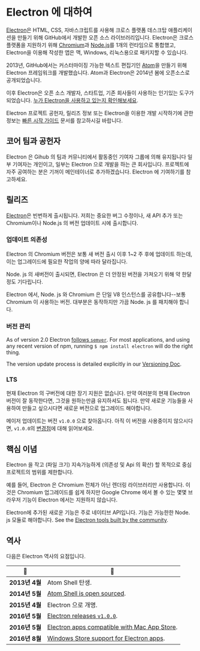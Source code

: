 # Electron 에 대하여

[Electron](https://electronjs.org)은 HTML, CSS, 자바스크립트를 사용해 크로스 플랫폼 데스크탑 애플리케이션을 만들기 위해 GitHub에서 개발한 오픈 소스 라이브러리입니다. Electron은 크로스 플랫폼을 지원하기 위해 [Chromium](https://www.chromium.org/Home)과 [Node.js](https://nodejs.org)를 1개의 런타임으로 통합했고, Electron을 이용해 작성한 앱은 맥, Windows, 리눅스용으로 패키지할 수 있습니다.

2013년, GitHub에서는 커스터마이징 가능한 텍스트 편집기인 [Atom](https://atom.io)을 만들기 위해 Electron 프레임워크를 개발했습니다. Atom과 Electron은 2014년 봄에 오픈소스로 공개되었습니다.

이후 Electron은 오픈 소스 개발자, 스타트업, 기존 회사들이 사용하는 인기있는 도구가 되었습니다. [누가 Electron을 사용하고 있는지 확인해보세요](https://electronjs.org/apps).

Electron 프로젝트 공헌자, 릴리즈 정보 또는 Electron을 이용한 개발 시작하기에 관한 정보는 [빠른 시작 가이드](quick-start.md) 문서를 참고하시길 바랍니다.

## 코어 팀과 공헌자

Electron 은 Gihub 의 팀과 커뮤니티에서 활동중인 기여자 그룹에 의해 유지됩니다 일부 기여자는 개인이고, 일부는 Electron 으로 개발을 하는 큰 회사입니다. 프로젝트에 자주 공여하는 분은 기꺼이 메인테이너로 추가하겠습니다. Electron 에 기여하기를 참고하세요.

## 릴리즈

[Electron](https://github.com/electron/electron/releases)은 빈번하게 출시됩니다. 저희는 중요한 버그 수정이나, 새 API 추가 또는 Chromium이나 Node.js 의 버전 업데이트 시에 출시합니다.

### 업데이트 의존성

Electron 의 Chromium 버전은 보통 새 버전 출시 이후 1~2 주 후에 업데이트 하는데, 이는 업그레이드에 필요한 작업의 양에 따라 달라집니다.

Node. js 의 새버전이 출시되면, Electron 은 더 안정된 버전을 가져오기 위해 약 한달정도 기다립니다.

Electron 에서, Node. js 와 Chromium 은 단일 V8 인스턴스를 공유합니다--보통 Chromium 이 사용하는 버전. 대부분은 동작하지만 가끔 Node. js 를 패치해야 합니다.

### 버전 관리

As of version 2.0 Electron [follows `semver`](https://semver.org). For most applications, and using any recent version of npm, running `$ npm install electron` will do the right thing.

The version update process is detailed explicitly in our [Versioning Doc](electron-versioning.md).

### LTS

현재 Electron 의 구버전에 대한 장기 지원은 없습니다. 만약 여러분의 현재 Electron 버전이 잘 동작한다면, 그것을 원하는만큼 유지하셔도 됩니다. 만약 새로운 기능들을 사용하여 만들고 싶으시다면 새로운 버전으로 업그레이드 해야합니다.

메이저 업데이트는 버전 `v1.0.0` 으로 찾아옵니다. 아직 이 버전을 사용중이지 않으시다면, `v1.0.0`의 [변경점](https://electronjs.org/blog/electron-1-0)에 대해 읽어보세요.

## 핵심 이념

Electron 을 작고 (파일 크기) 지속가능하게 (의존성 및 Api 의 확산) 할 목적으로 중심 프로젝트의 범위를 제한합니다.

예를 들어, Electron 은 Chromium 전체가 아닌 렌더링 라이브러리만 사용합니다. 이것은 Chromium 업그레이드를 쉽게 하지만 Google Chrome 에서 볼 수 있는 몇몇 브라우저 기능이 Electron 에서는 지원하지 않습니다.

Electron에 추가된 새로운 기능은 주로 네이티브 API입니다. 기능은 가능한한 Node. js 모듈로 해야합니다. See the [Electron tools built by the community](https://electronjs.org/community).

## 역사

다음은 Electron 역사의 요점입니다.

| 📆            | 🎉                                                                                           |
| ------------ | ------------------------------------------------------------------------------------------- |
| **2013년 4월** | Atom Shell 탄생.                                                                              |
| **2014년 5월** | [Atom Shell is open sourced](https://blog.atom.io/2014/05/06/atom-is-now-open-source.html). |
| **2015년 4월** | Electron 으로 개명.                                                                             |
| **2016년 5월** | [Electron releases `v1.0.0`](https://electronjs.org/blog/electron-1-0).                     |
| **2016년 5월** | [Electron apps compatible with Mac App Store](mac-app-store-submission-guide.md).           |
| **2016년 8월** | [Windows Store support for Electron apps](windows-store-guide.md).                          |